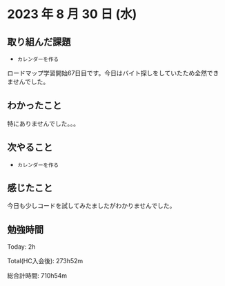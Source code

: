 # 2023 年 8 月 30 日 (水)

## 取り組んだ課題

- `カレンダーを作る`

ロードマップ学習開始67日目です。今日はバイト探しをしていたため全然できませんでした。

## わかったこと

特にありませんでした。。。

## 次やること

- `カレンダーを作る`

## 感じたこと

今日も少しコードを試してみたましたがわかりませんでした。

## 勉強時間

Today: 2h

Total(HC入会後): 273h52m

総合計時間: 710h54m
